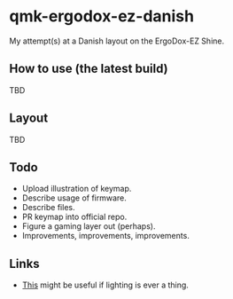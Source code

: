 # qmk-ergodox-ez-danish
My attempt(s) at a Danish layout on the ErgoDox-EZ Shine.

## How to use (the latest build)
TBD

## Layout
TBD

## Todo
* Upload illustration of keymap.
* Describe usage of firmware.
* Describe files.
* PR keymap into official repo.
* Figure a gaming layer out (perhaps).
* Improvements, improvements, improvements.

## Links
* [This](https://github.com/qmk/qmk_firmware/blob/8ae83b490eb3f8ebc696c9531dff49bdfecd26ed/docs/feature_rgblight.md) might be useful if lighting is ever a thing.
